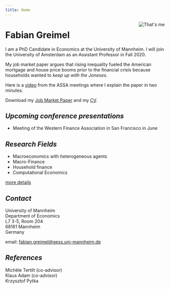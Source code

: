 ```yaml
---
title: Home
---
```


<img class="circular--square" src=/static/portrait.jpg style="max-width:35%;min-width:40px;float:right;" alt="That's me" />


# Fabian Greimel

I am a PhD Candidate in Economics at the University of Mannheim. I will join the University of Amsterdam as an Assistant Professor in Fall 2020.

My job market paper argues that rising inequality fueled the American mortgage and house price booms prior to the financial crisis because households wanted to _keep up with the Joneses_. 

Here is a [video](https://www.aeaweb.org/conference/videos/2020/fabian-greimel) from the ASSA meetings where I explain the paper in two minutes. 

Download my [Job Market Paper](https://gitlab.com/drechsel-grau-greimel/public/builds/artifacts/master/raw/falling-behind/paper/falling-behind-paper.pdf?job=compile_pdf_slides) and my [CV](/static/CV.pdf).

## _Upcoming conference presentations_

* Meeting of the Western Finance Association in San Francisco in June 

## _Research Fields_

* Macroeconomics with heterogeneous agents
* Macro-Finance
* Household finance
* Computational Economics

 [more details](/research/)

## _Contact_

University of Mannheim  
Department of Economics  
L7 3-5, Room 204  
68161 Mannheim  
Germany

email: fabian.greimel@gess.uni-mannheim.de

## _References_

Michèle Tertilt (co-advisor)  
Klaus Adam (co-advisor)  
Krzysztof Pytka